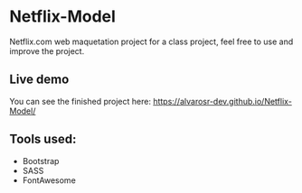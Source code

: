 # Netflix-Model

Netflix.com web maquetation project for a class project, feel free to use and improve the project.

## Live demo

You can see the finished project here: https://alvarosr-dev.github.io/Netflix-Model/

## Tools used:

- Bootstrap
- SASS
- FontAwesome
